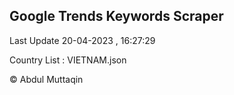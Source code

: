 

## Google Trends Keywords Scraper 
 
Last Update 20-04-2023 , 16:27:29

Country List :
VIETNAM.json



© Abdul Muttaqin 
